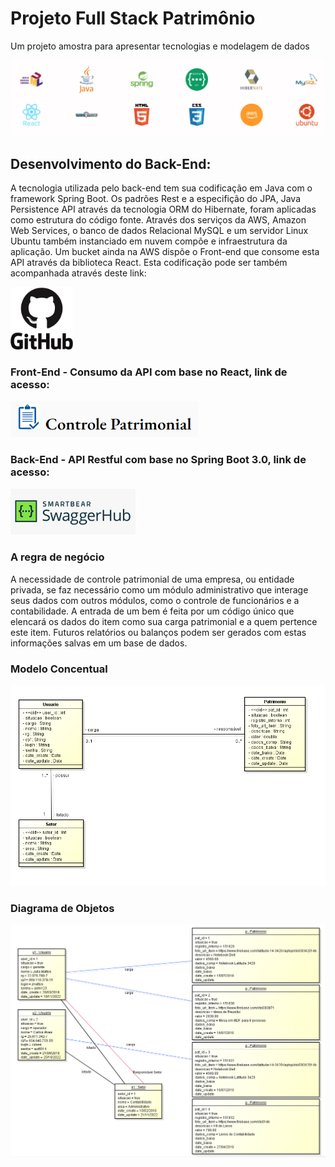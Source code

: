 # Projeto Full Stack Patrimônio
Um projeto amostra para apresentar tecnologias e modelagem de dados

![Modelo](src/main/resources/img/Tecnologias.PNG)

## Desenvolvimento do Back-End:
A tecnologia utilizada pelo back-end tem sua codificação em Java com o framework Spring Boot. Os padrões Rest e a especifição do JPA, Java Persistence API através da tecnologia ORM do Hibernate, foram aplicadas como estrutura do código fonte. Através dos serviços da AWS, Amazon Web Services, o banco de dados Relacional MySQL e um servidor Linux Ubuntu também instanciado em nuvem compõe e infraestrutura da aplicação.
Um bucket ainda na AWS dispõe o Front-end que consome esta API através da biblioteca React. Esta codificação pode ser também acompanhada através deste link:

[<img alt="Git-Hub Project Front-End" width="100px" src="src/main/resources/img/img_logos/Github.svg" />](https://github.com/rockgustavo/Project_full_Patrim_React)

### Front-End - Consumo da API com base no React, link de acesso:
[<img alt="Front-End" width="300px" src="src/main/resources/img/Controle_patrimonial.PNG" />](http://rockgustavo.com.s3-website-us-east-1.amazonaws.com/)

### Back-End - API Restful com base no Spring Boot 3.0, link de acesso:
[<img alt="Back-End" width="200px" src="src/main/resources/img/Swagger.PNG" />](http://107.21.11.22:8080/swagger-ui/index.html)

### A regra de negócio
A necessidade de controle patrimonial de uma empresa, ou entidade privada, se faz necessário como um módulo administrativo que interage seus dados com outros módulos, como o controle de funcionários e a contabilidade. 
A entrada de um bem é feita por um código único que elencará os dados do item como sua carga patrimonial e a quem pertence este item.
Futuros relatórios ou balanços podem ser gerados com estas informações salvas em um base de dados.

### Modelo Concentual
![Modelo](src/main/resources/img/Modelo_conceitual.png)

### Diagrama de Objetos
![Modelo](src/main/resources/img/Diagrama_objetos.PNG)

